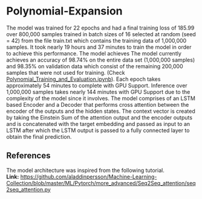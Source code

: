 # Polynomial-Expansion

The model was trained for 22 epochs and had a final training loss of 185.99 over 800,000 samples trained in batch sizes of 16 selected at random (seed = 42) from the file train.txt which contains the training data of 1,000,000 samples. It took nearly 19 hours and 37 minutes to train the model in order to achieve this performance. The model achieves  The model currently achieves an accuracy of 98.74% on the entire data set (1,000,000 samples) and 98.35% on validation data which consist of the remaining 200,000 samples that were not used for training. (Check [Polynomial_Training_and_Evaluation.ipynb](https://github.com/SAR2652/Polynomial-Expansion/blob/main/Polynomial_Training_and_Evaluation.ipynb)). Each epoch takes approximately 54 minutes to complete with GPU Support. Inference over 1,000,000 samples takes nearly 144 minutes with GPU Support due to the complexity of the model since it involves.  The model comprises of an LSTM based Encoder and a Decoder that performs cross attention between the encoder of the outputs and the hidden states. The context vector is created by taking the Einstein Sum of the attention output and the encoder outputs and is concatenated with the target embedding and passed as input to an LSTM after which the LSTM output is passed to a fully connected layer to obtain the final prediction.

## References
The model architecture was inspired from the following tutorial.<br>
**Link:** https://github.com/aladdinpersson/Machine-Learning-Collection/blob/master/ML/Pytorch/more_advanced/Seq2Seq_attention/seq2seq_attention.py
